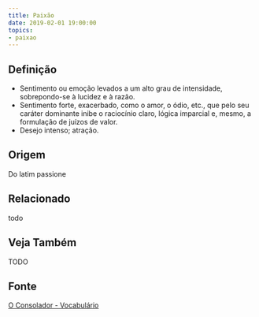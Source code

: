 ```yaml
---
title: Paixão
date: 2019-02-01 19:00:00
topics:
- paixao
---
```


## Definição
* Sentimento ou emoção levados a um alto grau de intensidade, sobrepondo-se à
  lucidez e à razão. 
* Sentimento forte, exacerbado, como o amor, o ódio, etc., que pelo seu caráter
  dominante inibe o raciocínio claro, lógica imparcial e, mesmo, a formulação de
  juízos de valor. 
* Desejo intenso; atração.

## Origem
Do latim passione

## Relacionado
todo

## Veja Também
TODO

## Fonte
[O Consolador - Vocabulário](http://www.oconsolador.com.br/linkfixo/vocabulario/principal.html)
